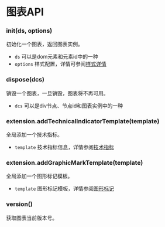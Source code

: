 # 图表API

### init(ds, options)
初始化一个图表，返回图表实例。
- `ds` 可以是dom元素和元素id中的一种
- `options` 样式配置，详情可参阅[样式详情](styles.md)


### dispose(dcs)
销毁一个图表，一旦销毁，图表将不再可用。
- `dcs` 可以是div节点、节点id和图表实例中的一种


### extension.addTechnicalIndicatorTemplate(template)
全局添加一个技术指标。
- `template` 技术指标信息，详情参阅[技术指标](technical-indicator.md)


### extension.addGraphicMarkTemplate(template)
全局添加一个图形标记模板。
- `template` 图形标记模板，详情参阅[图形标记](graphic-mark.md)


### version()
获取图表当前版本号。




